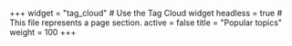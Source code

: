 +++
widget = "tag_cloud"  # Use the Tag Cloud widget
headless = true  # This file represents a page section.
active = false
title = "Popular topics"
weight = 100
+++
